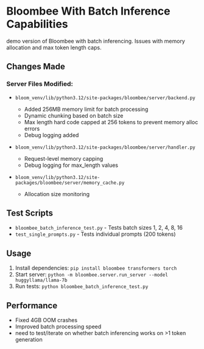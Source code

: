 # Bloombee With Batch Inference Capabilities

demo version of Bloombee with batch inferencing. Issues with memory allocation and max token length caps.

## Changes Made

### Server Files Modified:
- `bloom_venv/lib/python3.12/site-packages/bloombee/server/backend.py`
  - Added 256MB memory limit for batch processing
  - Dynamic chunking based on batch size
  - Max length hard code capped at 256 tokens to prevent memory alloc errors
  - Debug logging added

- `bloom_venv/lib/python3.12/site-packages/bloombee/server/handler.py`
  - Request-level memory capping
  - Debug logging for max_length values

- `bloom_venv/lib/python3.12/site-packages/bloombee/server/memory_cache.py`
  - Allocation size monitoring

## Test Scripts

- `bloombee_batch_inference_test.py` - Tests batch sizes 1, 2, 4, 8, 16
- `test_single_prompts.py` - Tests individual prompts (200 tokens)

## Usage

1. Install dependencies: `pip install bloombee transformers torch`
2. Start server: `python -m bloombee.server.run_server --model huggyllama/llama-7b`
3. Run tests: `python bloombee_batch_inference_test.py`

## Performance

- Fixed 4GB OOM crashes
- Improved batch processing speed
- need to test/iterate on whether batch inferencing works on >1 token generation
